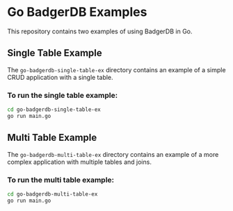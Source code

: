 # Go BadgerDB Examples

This repository contains two examples of using BadgerDB in Go.

## Single Table Example

The `go-badgerdb-single-table-ex` directory contains an example of a simple CRUD application with a single table.

### To run the single table example:

```bash
cd go-badgerdb-single-table-ex
go run main.go
```

## Multi Table Example

The `go-badgerdb-multi-table-ex` directory contains an example of a more complex application with multiple tables and joins.

### To run the multi table example:

```bash
cd go-badgerdb-multi-table-ex
go run main.go
```
